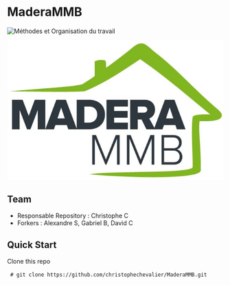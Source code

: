 # MaderaMMB

![Méthodes et Organisation du travail](https://github.com/christophechevalier/MaderaMMB/wiki)

![Logo Madera MMB Popup](doc/logoMaderaMMB.png?raw=true)

## Team

- Responsable Repository : Christophe C
- Forkers : Alexandre S, Gabriel B, David C

## Quick Start

Clone this repo

```console
 # git clone https://github.com/christophechevalier/MaderaMMB.git
```

